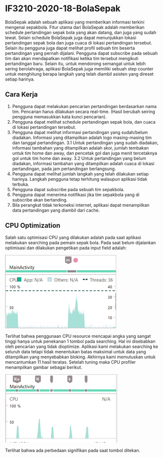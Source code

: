 # IF3210-2020-18-BolaSepak

<div>
BolaSepak adalah sebuah aplikasi yang memberikan informasi terkini mengenai sepakbola. Fitur utama dari BolaSepak adalah memberikan schedule pertandingan sepak bola yang akan datang, dan juga yang sudah lewat. Selain schedule BolaSepak juga dapat menunjukkan lokasi pertandingan sepak bola dan juga cuaca di lokasi pertandingan tersebut. Selain itu pengguna juga dapat melihat profil sebuah tim beserta pertandingan yang pernah dijalani. Pengguna dapat subscribe pada sebuah tim dan akan mendapatkan notifikasi ketika tim tersebut mengikuti pertandingan baru. Selain itu, untuk mendorong semangat untuk lebih sering berolahraga, aplikasi BolaSepak juga memiliki sebuah step counter untuk menghitung berapa langkah yang telah diambil asisten yang direset setiap harinya.
</div>

## Cara Kerja 
1. Pengguna dapat melakukan pencarian pertandingan berdasarkan nama tim.
Pencarian harus dilakukan secara real-time. (Hasil berubah seiring pengguna
memasukkan kata kunci pencarian).
2. Pengguna dapat melihat schedule pertandingan sepak bola, dan cuaca di lokasi
pertandingan tersebut.
3. Pengguna dapat melihat informasi pertandingan yang sudah/belum diadakan.
Informasi yang ditampilkan adalah logo masing-masing tim dan tanggal
pertandingan.
3.1 Untuk pertandingan yang sudah diadakan, informasi tambahan yang
ditampilkan adalah skor, jumlah tembakan untuk tim home dan away, dan
pencetak gol dan juga menit tercetaknya gol untuk tim home dan away.
3.2 Untuk pertandingan yang belum diadakan, informasi tambahan yang
ditampilkan adalah cuaca di lokasi pertandingan, pada jam pertandingan
berlangsung.
4. Pengguna dapat melihat jumlah langkah yang telah dilakukan setiap harinya.
Langkah pengguna tetap terhitung walaupun aplikasi tidak terbuka. 
5. Pengguna dapat subscribe pada sebuah tim sepakbola.
6. Pengguna dapat menerima notifikasi jika tim sepakbola yang di subscribe akan
bertanding.
7. Bila perangkat tidak terkoneksi internet, aplikasi dapat menampilkan data
pertandingan yang diambil dari cache.

## CPU Optimization
Salah satu optimisasi CPU yang dilakukan adalah pada saat aplikasi melakukan searching pada pemain sepak bola. Pada saat belum dijalankan optimisasi dan dilakukan pengetikan pada input field adalah:

![Sebelum Optimisasi](/spike.PNG)

Terlihat bahwa penggunaan CPU resource mencapai angka yang sangat tinggi hanya untuk penekanan 1 tombol pada searching. Hal ini disebabkan oleh pencarian yang tidak dioptimize. Aplikasi kami melakukan searching ke seluruh data tetapi tidak  menentukan batas maksimal untuk data yang ditampilkan yang menyebabkan bloking. Akhirnya kami memutuskan untuk mencantumkan 11 hasil teratas. Setelah tuning maka CPU profiler menampilkan gambar sebagai berikut.

![Setelah Optimisasi](/tuned.PNG)

Terlihat bahwa ada perbedaan signifikan pada saat tombol ditekan.
